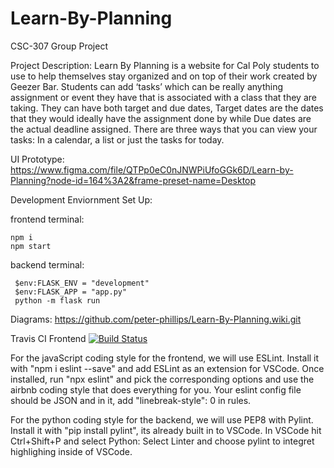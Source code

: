 # Learn-By-Planning
CSC-307 Group Project

Project Description:
Learn By Planning is a website for Cal Poly students to use to help themselves stay organized and on top of their work created by Geezer Bar. Students can add ‘tasks’ which can be really anything assignment or event they have that is associated with a class that they are taking. They can have both target and due dates, Target dates are the dates that they would ideally have the assignment done by while Due dates are the actual deadline assigned. There are three ways that you can view your tasks: In a calendar, a list or just the tasks for today.


UI Prototype: https://www.figma.com/file/QTPp0eC0nJNWPiUfoGGk6D/Learn-by-Planning?node-id=164%3A2&frame-preset-name=Desktop

Development Enviornment Set Up: 

frontend terminal:

    npm i
    npm start
backend terminal:

     $env:FLASK_ENV = "development"
     $env:FLASK_APP = "app.py"
     python -m flask run
     
Diagrams: https://github.com/peter-phillips/Learn-By-Planning.wiki.git

Travis CI Frontend
[![Build Status](https://travis-ci.com/peter-phillips/Learn-By-Planning.svg?branch=main)](https://travis-ci.com/peter-phillips/Learn-By-Planning)

For the javaScript coding style for the frontend, we will use ESLint. Install it with "npm i eslint --save" and add ESLint as an extension for VSCode. Once installed, run "npx eslint" and pick the corresponding options and use the airbnb coding style that does everything for you. Your eslint config file should be JSON and in it, add "linebreak-style": 0 in rules.

For the python coding style for the backend, we will use PEP8 with Pylint. Install it with "pip install pylint", its already built in to VSCode. In VSCode hit Ctrl+Shift+P and select Python: Select Linter and choose pylint to integret highlighing inside of VSCode.
